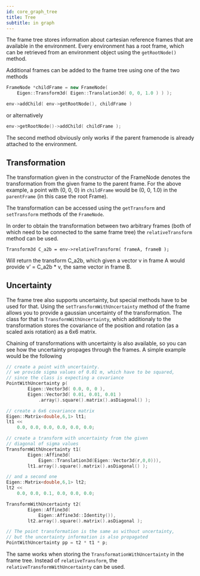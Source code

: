 ```yaml
---
id: core_graph_tree
title: Tree
subtitle: in graph
---
```


The frame tree stores information about cartesian reference frames that are available in the environment. Every environment has a root frame, which can be retrieved from an environment object using the `getRootNode()` method.

Additional frames can be added to the frame tree using one of the two methods

```cpp
FrameNode *childFrame = new FrameNode(
    Eigen::Transform3d( Eigen::Translation3d( 0, 0, 1.0 ) ) );

env->addChild( env->getRootNode(), childFrame )
```

or alternatively

```cpp
env->getRootNode()->addChild( childFrame );
```

The second method obviously only works if the parent framenode is already attached to the environment.

## Transformation

The transformation given in the constructor of the FrameNode denotes the transformation from the given frame to the parent frame. For the above example, a point with (0, 0, 0) in `childFrame` would be (0, 0, 1.0) in the `parentFrame` (in this case the root Frame).

The transformation can be accessed using the `getTransform` and `setTransform` methods of the `FrameNode`.

In order to obtain the transformation between two arbitrary frames (both of which need to be connected to the same frame tree) the `relativeTransform` method can be used.

```
Transform3d C_a2b = env->relativeTransform( frameA, frameB );
```

Will return the transform C_a2b, which given a vector v in frame A would provide v’ = C_a2b * v, the same vector in frame B.

## Uncertainty

The frame tree also supports uncertainty, but special methods have to be used for that. Using the `setTransformWithUncertainty` method of the frame allows you to provide a gaussian uncertainty of the transformation. The class for that is `TransformWithUncertainty`, which additionaly to the transformation stores the covariance of the position and rotation (as a scaled axis rotation) as a 6x6 matrix.

Chaining of transformations with uncertainty is also available, so you can see how the uncertainty propages through the frames. A simple example would be the following

```cpp
// create a point with uncertainty.
// we provide sigma values of 0.01 m, which have to be squared, 
// since the class is expecting a covariance
PointWithUncertainty p(
        Eigen::Vector3d( 0.0, 0, 0 ),
        Eigen::Vector3d( 0.01, 0.01, 0.01 )
            .array().square().matrix().asDiagonal() );

// create a 6x6 covariance matrix
Eigen::Matrix<double,6,1> lt1; 
lt1 <<
    0.0, 0.0, 0.0, 0.0, 0.0, 0.0;

// create a transform with uncertainty from the given 
// diagonal of sigma values
TransformWithUncertainty t1(
        Eigen::Affine3d(
            Eigen::Translation3d(Eigen::Vector3d(r,0,0))),
        lt1.array().square().matrix().asDiagonal() );

// and a second one 
Eigen::Matrix<double,6,1> lt2; 
lt2 << 
    0.0, 0.0, 0.1, 0.0, 0.0, 0.0;

TransformWithUncertainty t2(
        Eigen::Affine3d(
            Eigen::Affine3d::Identity()),
        lt2.array().square().matrix().asDiagonal );

// The point transformation is the same as without uncertainty, 
// but the uncertainty information is also propagated
PointWithUncertainty pp = t2 * t1 * p;
```

The same works when storing the `TransformationWithUncertainty` in the frame tree. Instead of `relativeTransform`, the `relativeTransformWithUncertainty` can be used.